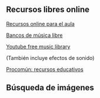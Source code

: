 ## Recursos libres online

[Recursos online para el aula](https://aonialearning.com/herramientas/recursos-digitales-aula-online/)

[Bancos de música libre](https://www.educaciontrespuntocero.com/recursos/bancos-de-musica-libre/)

[Youtube free music library](https://studio.youtube.com/channel/UC7XTqg_2BUtzSGV7hxYeo5Q/music)

(También incluye efectos de sonido)

[Procomún: recursos educativos](https://datos.gob.es/es/noticia/espacio-procomun-educativo-red-de-recursos-educativos-de-libre-acceso)

## Búsqueda de imágenes
